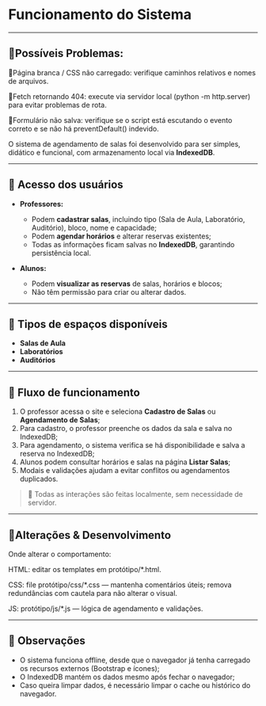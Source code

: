 # Funcionamento do Sistema

--- 

## 🔹Possíveis Problemas:

🔹Página branca / CSS não carregado: verifique caminhos relativos e nomes de arquivos.

🔹Fetch retornando 404: execute via servidor local (python -m http.server) para evitar problemas 
      de rota.

🔹Formulário não salva: verifique se o script está escutando o evento correto e se não há
      preventDefault() indevido.



  O sistema de agendamento de salas foi desenvolvido para ser simples, didático e funcional, com armazenamento local via **IndexedDB**.

---

## 🔹 Acesso dos usuários

- **Professores:**  
  - Podem **cadastrar salas**, incluindo tipo (Sala de Aula, Laboratório, Auditório), bloco, nome e capacidade;  
  - Podem **agendar horários** e alterar reservas existentes;  
  - Todas as informações ficam salvas no **IndexedDB**, garantindo persistência local.

- **Alunos:**  
  - Podem **visualizar as reservas** de salas, horários e blocos;  
  - Não têm permissão para criar ou alterar dados.

---

## 🔹 Tipos de espaços disponíveis

- **Salas de Aula**  
- **Laboratórios**  
- **Auditórios**

---

## 🔹 Fluxo de funcionamento

1. O professor acessa o site e seleciona **Cadastro de Salas** ou **Agendamento de Salas**;  
2. Para cadastro, o professor preenche os dados da sala e salva no IndexedDB;  
3. Para agendamento, o sistema verifica se há disponibilidade e salva a reserva no IndexedDB;  
4. Alunos podem consultar horários e salas na página **Listar Salas**;  
5. Modais e validações ajudam a evitar conflitos ou agendamentos duplicados.

> 🔹 Todas as interações são feitas localmente, sem necessidade de servidor.

---

## 🔹Alterações & Desenvolvimento

Onde alterar o comportamento:

HTML: editar os templates em protótipo/*.html.

CSS: file protótipo/css/*.css — mantenha comentários úteis; remova redundâncias com cautela para não alterar o visual.

JS: protótipo/js/*.js — lógica de agendamento e validações.




---

## 🔹 Observações

- O sistema funciona offline, desde que o navegador já tenha carregado os recursos externos (Bootstrap e ícones);  
- O IndexedDB mantém os dados mesmo após fechar o navegador;  
- Caso queira limpar dados, é necessário limpar o cache ou histórico do navegador.



